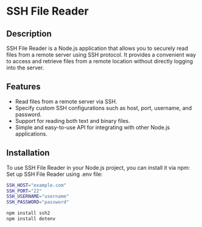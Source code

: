 # SSH File Reader

## Description
SSH File Reader is a Node.js application that allows you to securely read files from a remote server using SSH protocol. It provides a convenient way to access and retrieve files from a remote location without directly logging into the server.

## Features
- Read files from a remote server via SSH.
- Specify custom SSH configurations such as host, port, username, and password.
- Support for reading both text and binary files.
- Simple and easy-to-use API for integrating with other Node.js applications.

## Installation
To use SSH File Reader in your Node.js project, you can install it via npm:
Set up SSH File Reader using .env file:

```bash
SSH_HOST="example.com"
SSH_PORT="22"
SSH_USERNAME="username"
SSH_PASSWORD="password"
```


```bash
npm install ssh2
npm install dotenv 

